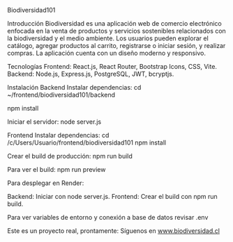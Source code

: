 Biodiversidad101

Introducción
Biodiversidad es una aplicación web de comercio electrónico enfocada en la venta de productos y servicios sostenibles relacionados con la biodiversidad y el medio ambiente. Los usuarios pueden explorar el catálogo, agregar productos al carrito, registrarse o iniciar sesión, y realizar compras. La aplicación cuenta con un diseño moderno y responsivo.

Tecnologías
Frontend: React.js, React Router, Bootstrap Icons, CSS, Vite.
Backend: Node.js, Express.js, PostgreSQL, JWT, bcryptjs.

Instalación
Backend
Instalar dependencias:
cd ~/frontend/biodiversidad101/backend

npm install

Iniciar el servidor:
node server.js

Frontend
Instalar dependencias:
cd /c/Users/Usuario/frontend/biodiversidad101
npm install

Crear el build de producción:
npm run build

Para ver el build:
npm run preview

Para desplegar en Render:

Backend: Iniciar con node server.js.
Frontend: Crear el build con npm run build.

Para ver variables de entorno y conexión a base de datos revisar .env

Este es un proyecto real, prontamente: Síguenos en www.biodiversidad.cl
